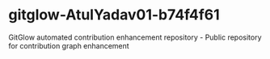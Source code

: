 # gitglow-AtulYadav01-b74f4f61
GitGlow automated contribution enhancement repository - Public repository for contribution graph enhancement
